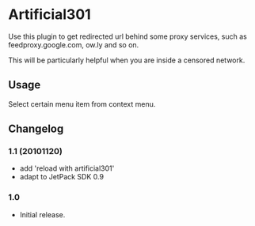 Artificial301
=============

Use this plugin to get redirected url behind some proxy services, such as
feedproxy.google.com, ow.ly and so on.

This will be particularly helpful when you are inside a censored network.

Usage
-----

Select certain menu item from context menu.

Changelog
---------

### 1.1 (20101120)

* add 'reload with artificial301'
* adapt to JetPack SDK 0.9

### 1.0 

* Initial release.


